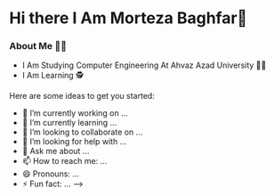 # Hi there I Am Morteza Baghfar👋

### About Me 👨‍💻

- I Am Studying Computer Engineering At Ahvaz Azad University 👨‍🎓
- I Am Learning 🕵️

Here are some ideas to get you started:

- 🔭 I’m currently working on ...
- 🌱 I’m currently learning ...
- 👯 I’m looking to collaborate on ...
- 🤔 I’m looking for help with ...
- 💬 Ask me about ...
- 📫 How to reach me: ...
- 😄 Pronouns: ...
- ⚡ Fun fact: ...
-->
